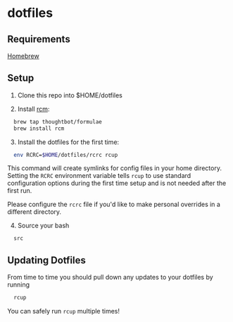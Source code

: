 # dotfiles

## Requirements

[Homebrew](https://brew.sh/)

## Setup

1. Clone this repo into $HOME/dotfiles

2. Install [rcm](https://github.com/thoughtbot/rcm):

```bash
  brew tap thoughtbot/formulae
  brew install rcm
```

3. Install the dotfiles for the first time:

```bash
  env RCRC=$HOME/dotfiles/rcrc rcup
```

This command will create symlinks for config files in your home directory.
Setting the `RCRC` environment variable tells `rcup` to use standard
configuration options during the first time setup and is not needed after the
first run.

Please configure the `rcrc` file if you'd like to make personal overrides in a
different directory.

4. Source your bash

```
  src
```

## Updating Dotfiles

From time to time you should pull down any updates to your dotfiles by running

```bash
  rcup
```

You can safely run `rcup` multiple times!
